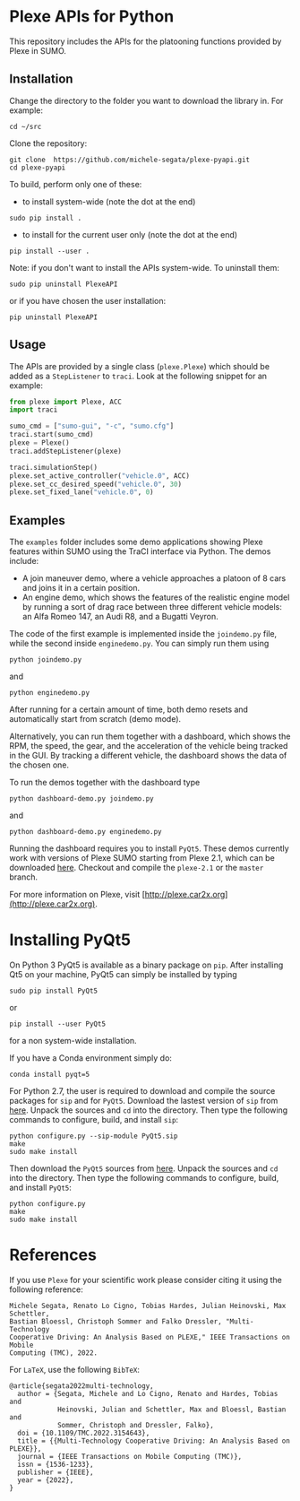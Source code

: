Plexe APIs for Python
=====================

This repository includes the APIs for the platooning functions provided
by Plexe in SUMO.

Installation
------------

Change the directory to the folder you want to download the library in. For example:
```
cd ~/src
```

Clone the repository:
```  
git clone  https://github.com/michele-segata/plexe-pyapi.git
cd plexe-pyapi
```

To build, perform only one of these:

* to install system-wide (note the dot at the end)
``` 
sudo pip install .   
``` 
  
* to install for the current user only (note the dot at the end)
```  
pip install --user .
``` 

Note: if you don't want to install the APIs system-wide.
To uninstall them:
```
sudo pip uninstall PlexeAPI
```
or if you have chosen the user installation:
```
pip uninstall PlexeAPI
```


Usage
-----

The APIs are provided by a single class (`plexe.Plexe`) which should be
added as a `StepListener` to `traci`. Look at the following snippet for
an example:
```python
from plexe import Plexe, ACC
import traci

sumo_cmd = ["sumo-gui", "-c", "sumo.cfg"]
traci.start(sumo_cmd)
plexe = Plexe()
traci.addStepListener(plexe)

traci.simulationStep()
plexe.set_active_controller("vehicle.0", ACC)
plexe.set_cc_desired_speed("vehicle.0", 30)
plexe.set_fixed_lane("vehicle.0", 0)
```

Examples
--------

The `examples` folder includes some demo applications showing Plexe
features within SUMO using the TraCI interface via Python. The demos
include:

* A join maneuver demo, where a vehicle approaches a platoon of 8 cars
  and joins it in a certain position.
* An engine demo, which shows the features of the realistic engine
  model by running a sort of drag race between three different vehicle
  models: an Alfa Romeo 147, an Audi R8, and a Bugatti Veyron.

The code of the first example is implemented inside the `joindemo.py`
file, while the second inside `enginedemo.py`. You can simply run them
using

```
python joindemo.py
```
and
```
python enginedemo.py
```

After running for a certain amount of time, both demo resets and
automatically start from scratch (demo mode).

Alternatively, you can run them together with a dashboard, which shows
the RPM, the speed, the gear, and the acceleration of the vehicle being
tracked in the GUI. By tracking a different vehicle, the dashboard shows
the data of the chosen one.

To run the demos together with the dashboard type

```
python dashboard-demo.py joindemo.py
```
and
```
python dashboard-demo.py enginedemo.py
```

Running the dashboard requires you to install `PyQt5`. These demos currently
work with versions of Plexe SUMO starting from Plexe 2.1, which can be
downloaded [here](https://github.com/michele-segata/plexe-sumo). Checkout and
compile the `plexe-2.1` or the `master` branch.

For more information on Plexe, visit
[http://plexe.car2x.org](http://plexe.car2x.org).

Installing PyQt5
===

On Python 3 PyQt5 is available as a binary package on `pip`. After installing
Qt5 on your machine, PyQt5 can simply be installed by typing
```
sudo pip install PyQt5
```
or
```
pip install --user PyQt5
```
for a non system-wide installation.

If you have a Conda environment simply do:
```
conda install pyqt=5
```

For Python 2.7, the user is required to download and compile the source packages
for `sip` and for `PyQt5`. Download the lastest version of `sip` from
[here](https://www.riverbankcomputing.com/software/sip/download). Unpack the
sources and `cd` into the directory. Then type the following commands to
configure, build, and install `sip`:
```
python configure.py --sip-module PyQt5.sip
make
sudo make install
```
Then download the `PyQt5` sources from
[here](https://www.riverbankcomputing.com/software/pyqt/download5). Unpack the
sources and `cd` into the directory. Then type the following commands to
configure, build, and install `PyQt5`:
```
python configure.py
make
sudo make install
```

References
===

If you use `Plexe` for your scientific work please consider citing it using the
following reference:
```
Michele Segata, Renato Lo Cigno, Tobias Hardes, Julian Heinovski, Max Schettler,
Bastian Bloessl, Christoph Sommer and Falko Dressler, "Multi-Technology
Cooperative Driving: An Analysis Based on PLEXE," IEEE Transactions on Mobile
Computing (TMC), 2022.
```
For `LaTeX`, use the following `BibTeX`:
```
@article{segata2022multi-technology,
  author = {Segata, Michele and Lo Cigno, Renato and Hardes, Tobias and
            Heinovski, Julian and Schettler, Max and Bloessl, Bastian and
            Sommer, Christoph and Dressler, Falko},
  doi = {10.1109/TMC.2022.3154643},
  title = {{Multi-Technology Cooperative Driving: An Analysis Based on PLEXE}},
  journal = {IEEE Transactions on Mobile Computing (TMC)},
  issn = {1536-1233},
  publisher = {IEEE},
  year = {2022},
}
```
